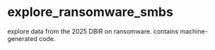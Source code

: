 # explore_ransomware_smbs
explore data from the 2025 DBIR on ransomware. contains machine-generated code.
